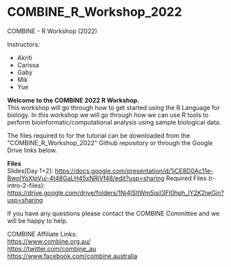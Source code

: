 # COMBINE_R_Workshop_2022
COMBINE - R Workshop (2022)

Instructors:
- Akriti
- Carissa
- Gaby
- Mik
- Yue

**Welcome to the COMBINE 2022 R Workshop.**  
This workshop will go through how to get started using the R Language for biology. 
In this workshop we will go through how we can use R tools to perform bioinformatic/computational analysis using sample biological data. 

The files required to for the tutorial can be downloaded from the "COMBINE_R_Workshop_2022" Github repository or through the Google Drive links below.

__Files__  
Slides[Day 1+2]:  https://docs.google.com/presentation/d/1iCE8D0Ac11e-BwoIYoXIpVui-4t48GaLH45xNRjVf48/edit?usp=sharing
Required Files (r-intro-2-files): https://drive.google.com/drive/folders/1Nj4lSltWm5isiI3FI0hph_lY2K2jwGin?usp=sharing

If you have any questions please contact the COMBINE Committee and we will be happy to help. 

COMBINE Affiliate Links:  
https://www.combine.org.au/  
https://twitter.com/combine_au  
https://www.facebook.com/combine.australia  
